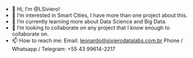 - 👋 Hi, I’m @LSiviero!
- 👀 I’m interested in Smart Cities, I have more than one project about this.
- 🌱 I’m currently learning more about Data Science and Big Data.
- 💞️ I’m looking to collaborate on any project that I know enough to collaborate on.
- 📫 How to reach me:
  Email: leonardo@sivierodatalabs.com.br
  Phone / Whatsapp / Telegram: +55 43 99614-2217
